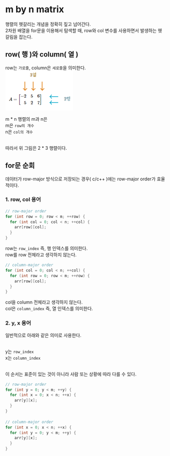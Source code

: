 # m by n matrix
행렬의 헷갈리는 개념을 정확히 짚고 넘어간다.
</br>2차원 배열을 for문을 이용해서 탐색할 때, row와 col 변수를 사용하면서 발생하는 헷갈림을 잡는다.

## row( 행 )와 column( 열 )

row는 `가로줄`, column은 `세로줄`을 의미한다.
</br>
![alt text](images/m_by_n_matrix.png)
</br>

m * n 행렬의 m과 n은 
</br>m은 `row의 개수`
</br>n은 `col의 개수`

</br>따라서 위 그림은 2 * 3 행렬이다.

## for문 순회
데이터가 row-major 방식으로 저장되는 경우( c/c++ )에는 row-major order가 효율적이다.

### 1. row, col 용어

```cpp
// row-major order
for (int row = 0; row < m; ++row) {
  for (int col = 0; col < n; ++col) {
    arr[row][col];
  }
}
```

row는 `row_index` 즉, 행 인덱스를 의미한다.
</br>row를 row 전체라고 생각하지 않는다.


```cpp
// column-major order
for (int col = 0; col < n; ++col) {
  for (int row = 0; row < m; ++row) {
    arr[row][col];
  }
}
```

col을 column 전체라고 생각하지 않는다.
</br>col은 `column_index` 즉, 열 인덱스를 의미한다.

### 2. y, x 용어

일반적으로 아래와 같은 의미로 사용한다.

</br>y는 `row_index`
</br>x는 `column_index`

</br>이 순서는 표준이 있는 것이 아니라 사람 또는 상황에 따라 다를 수 있다.

```cpp
// row-major order
for (int y = 0; y < m; ++y) {
  for (int x = 0; x < n; ++x) {
    arr[y][x];
  }
}

// column-major order
for (int x = 0; x < n; ++x) {
  for (int y = 0; y < m; ++y) {
    arr[y][x];
  }
}
```